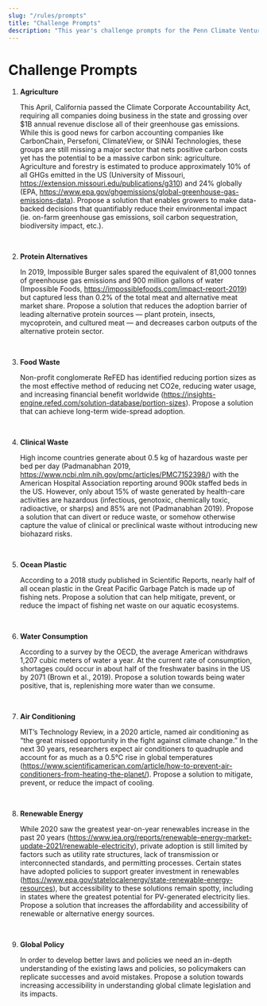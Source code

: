 ```yaml
---
slug: "/rules/prompts"
title: "Challenge Prompts"
description: "This year's challenge prompts for the Penn Climate Ventures Ideathon."
---
```


# Challenge Prompts

1. **Agriculture**

    This April, California passed the Climate Corporate Accountability Act, requiring all companies
    doing business in the state and grossing over $1B annual revenue disclose all of their 
    greenhouse gas emissions. While this is good news for carbon accounting companies like 
    CarbonChain, Persefoni, ClimateView, or SINAI Technologies, these groups are still missing a 
    major sector that nets positive carbon costs yet has the potential to be a massive carbon sink: 
    agriculture. Agriculture and forestry is estimated to produce approximately 10% of all GHGs 
    emitted in the US (University of Missouri, https://extension.missouri.edu/publications/g310) and 
    24% globally (EPA, https://www.epa.gov/ghgemissions/global-greenhouse-gas-emissions-data). 
    Propose a solution that enables growers to make data-backed decisions that quantifiably reduce 
    their environmental impact (ie. on-farm greenhouse gas emissions, soil carbon sequestration, 
    biodiversity impact, etc.).

<br/>

2. **Protein Alternatives**

    In 2019, Impossible Burger sales spared the equivalent of 81,000 tonnes of greenhouse gas 
    emissions and 900 million gallons of water (Impossible Foods, 
    https://impossiblefoods.com/impact-report-2019) but captured less than 0.2% of the total meat 
    and alternative meat market share. Propose a solution that reduces the adoption barrier of 
    leading alternative protein sources — plant protein, insects, mycoprotein, and cultured meat — 
    and decreases carbon outputs of the alternative protein sector.

<br/>

3. **Food Waste**

    Non-profit conglomerate ReFED has identified reducing portion sizes as the most effective method
    of reducing net CO2e, reducing water usage, and increasing financial benefit worldwide 
    (https://insights-engine.refed.com/solution-database/portion-sizes). Propose a solution that can
    achieve long-term wide-spread adoption.

<br/>

4. **Clinical Waste**

    High income countries generate about 0.5 kg of hazardous waste per bed per day (Padmanabhan 
    2019, https://www.ncbi.nlm.nih.gov/pmc/articles/PMC7152398/) with the American Hospital 
    Association reporting around 900k staffed beds in the US. However, only about 15% of waste 
    generated by health-care activities are hazardous (infectious, genotoxic, chemically toxic, 
    radioactive, or sharps) and 85% are not (Padmanabhan 2019). Propose a solution that can divert 
    or reduce waste, or somehow otherwise capture the value of clinical or preclinical waste without
    introducing new biohazard risks.

<br/>

5. **Ocean Plastic**

    According to a 2018 study published in Scientific Reports, nearly half of all ocean plastic in
    the Great Pacific Garbage Patch is made up of fishing nets. Propose a solution that can help 
    mitigate, prevent, or reduce the impact of fishing net waste on our aquatic ecosystems. 

<br/>

6. **Water Consumption**

    According to a survey by the OECD, the average American withdraws 1,207 cubic meters of water a
     year. At the current rate of consumption, shortages could occur in about half of the freshwater
     basins in the US by 2071 (Brown et al., 2019). Propose a solution towards being water positive,
     that is, replenishing more water than we consume.

<br/>

7. **Air Conditioning**

    MIT’s Technology Review, in a 2020 article, named air conditioning as “the great missed 
    opportunity in the fight against climate change.” In the next 30 years, researchers expect air 
    conditioners to quadruple and account for as much as a 0.5°C rise in global temperatures 
    (https://www.scientificamerican.com/article/how-to-prevent-air-conditioners-from-heating-the-planet/). 
    Propose a solution to mitigate, prevent, or reduce the impact of cooling.

<br/>

8. **Renewable Energy**

    While 2020 saw the greatest year-on-year renewables increase in the past 20 years 
    (https://www.iea.org/reports/renewable-energy-market-update-2021/renewable-electricity), private
    adoption is still limited by factors such as utility rate structures, lack of transmission or
    interconnected standards, and permitting processes. Certain states have adopted policies to
    support greater investment in renewables 
    (https://www.epa.gov/statelocalenergy/state-renewable-energy-resources), but accessibility to 
    these solutions remain spotty, including in states where the greatest potential for PV-generated 
    electricity lies. Propose a solution that increases the affordability and accessibility of 
    renewable or alternative energy sources.

<br/>

9. **Global Policy**

    In order to develop better laws and policies we need an in-depth understanding of the existing 
    laws and policies, so policymakers can replicate successes and avoid mistakes. Propose a 
    solution towards increasing accessibility in understanding global climate legislation and its 
    impacts.
